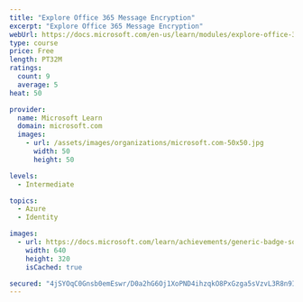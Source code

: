 ```yaml
---
title: "Explore Office 365 Message Encryption"
excerpt: "Explore Office 365 Message Encryption"
webUrl: https://docs.microsoft.com/en-us/learn/modules/explore-office-365-message-encryption/
type: course
price: Free
length: PT32M
ratings:
  count: 9
  average: 5
heat: 50

provider:
  name: Microsoft Learn
  domain: microsoft.com
  images:
    - url: /assets/images/organizations/microsoft.com-50x50.jpg
      width: 50
      height: 50

levels:
  - Intermediate

topics:
  - Azure
  - Identity

images:
  - url: https://docs.microsoft.com/learn/achievements/generic-badge-social.png
    width: 640
    height: 320
    isCached: true

secured: "4jSYOqC0Gnsb0emEswr/D0a2hG6Oj1XoPND4ihzqkO8PxGzga5sVzvL3R8n9I1yz2fDNgw455PQo5R3RDGX974Q1vI0yVzR8KWYuGvemoa/HfP67I9215xeBhVSCLFVHiRO/xfsSQhuUPxd+YoOtnGbWUbhP2lAH4+/MX/ylXQTERjM2+AqBFcPh6fPWfw8SeqYHtLA8GETXx9yJXv3HyvIYNzkiPnR4VX/aNtKAz/INTXDcIZ70Ui3LlgkBt04SnNh2xdnABG0vxZKeBKpMLYCcYP7jjFDt3P8//WcF1TBHEsY1msbDHcbZzQbX+dhw94uJqLG8N1ZbGwhWn8MX43AKv48YUXBDuK4gHjqjhmWV2PBOiAoK0eRc66vvuTvPti1nPfHinwCRya2Z3yVE9MhDNLORcelSsTEXpc2mkMA=;kTFOiDs2SrpgVH8rSHQ0ag=="
---
```


